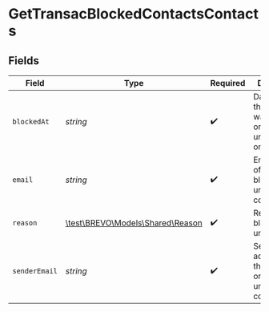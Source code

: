 # GetTransacBlockedContactsContacts


## Fields

| Field                                                             | Type                                                              | Required                                                          | Description                                                       | Example                                                           |
| ----------------------------------------------------------------- | ----------------------------------------------------------------- | ----------------------------------------------------------------- | ----------------------------------------------------------------- | ----------------------------------------------------------------- |
| `blockedAt`                                                       | *string*                                                          | :heavy_check_mark:                                                | Date when the contact was blocked or unsubscribed on              | 2017-05-01T12:30:00Z                                              |
| `email`                                                           | *string*                                                          | :heavy_check_mark:                                                | Email address of the blocked or unsubscribed contact              | john.smith@example.com                                            |
| `reason`                                                          | [\test\BREVO\Models\Shared\Reason](../../models/shared/Reason.md) | :heavy_check_mark:                                                | Reason for blocking / unsubscribing                               |                                                                   |
| `senderEmail`                                                     | *string*                                                          | :heavy_check_mark:                                                | Sender email address of the blocked or unsubscribed contact       | john.smith@example.com                                            |
